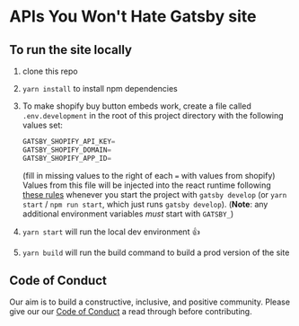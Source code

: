 # APIs You Won't Hate Gatsby site

## To run the site locally

1. clone this repo
1. `yarn install` to install npm dependencies
1. To make shopify buy button embeds work, create a file called `.env.development` in the root of this project directory with the following values set:

   ```javascript
   GATSBY_SHOPIFY_API_KEY=
   GATSBY_SHOPIFY_DOMAIN=
   GATSBY_SHOPIFY_APP_ID=
   ```

   (fill in missing values to the right of each `=` with values from shopify)
   Values from this file will be injected into the react runtime following [these rules](https://www.gatsbyjs.org/docs/environment-variables/) whenever you start the project with `gatsby develop` (or `yarn start` / `npm run start`, which just runs `gatsby develop`). (**Note**: any additional environment variables _must_ start with `GATSBY_`)

1. `yarn start` will run the local dev environment 👍
2. `yarn build` will run the build command to build a prod version of the site

## Code of Conduct

Our aim is to build a constructive, inclusive, and positive community. Please give our our [Code of Conduct](./CODE_OF_CONDUCT.md) a read through before contributing.
